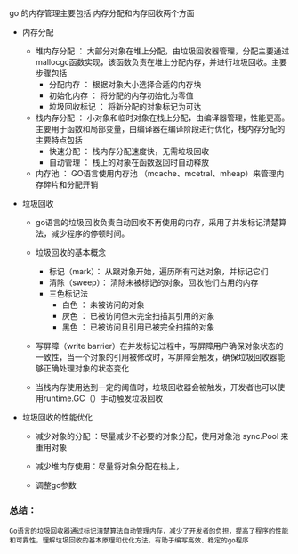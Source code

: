 go 的内存管理主要包括 内存分配和内存回收两个方面

- 内存分配
    - 堆内存分配 ： 大部分对象在堆上分配，由垃圾回收器管理，分配主要通过 mallocgc函数实现，该函数负责在堆上分配内存，并进行垃圾回收。主要步骤包括
        - 分配内存 ： 根据对象大小选择合适的内存块
        - 初始化内存 ： 将分配的内存初始化为零值
        - 垃圾回收标记 ： 将新分配的对象标记为可达
    - 栈内存分配 ： 小对象和临时对象在栈上分配，由编译器管理，性能更高。主要用于函数和局部变量，由编译器在编译阶段进行优化，栈内存分配的主要特点包括
        - 快速分配 ： 栈内存分配速度快，无需垃圾回收
        - 自动管理 ： 栈上的对象在函数返回时自动释放
    - 内存池 ： GO语言使用内存池 （mcache、mcetral、mheap）来管理内存碎片和分配开销
- 垃圾回收
	- go语言的垃圾回收负责自动回收不再使用的内存，采用了并发标记清楚算法，减少程序的停顿时间。
	- 垃圾回收的基本概念
	    - 标记（mark）： 从跟对象开始，遍历所有可达对象，并标记它们
	    - 清除（sweep）： 清除未被标记的对象，回收他们占用的内存
		- 三色标记法
		    - 白色 ： 未被访问的对象
		    - 灰色 ： 已被访问但未完全扫描其引用的对象
		    - 黑色 ： 已被访问且引用已被完全扫描的对象
	- 写屏障（write barrier）在并发标记过程中，写屏障用户确保对象状态的一致性，当一个对象的引用被修改时，写屏障会触发，确保垃圾回收器能够正确处理对象的状态变化
    
	- 当栈内存使用达到一定的阈值时，垃圾回收器会被触发，开发者也可以使用runtime.GC（）手动触发垃圾回收
    
- 垃圾回收的性能优化
    
	- 减少对象的分配 ：尽量减少不必要的对象分配，使用对象池 sync.Pool 来重用对象
    
	- 减少堆内存使用：尽量将对象分配在栈上，
    
	- 调整gc参数
    

### 总结：

```
Go语言的垃圾回收器通过标记清楚算法自动管理内存，减少了开发者的负担，提高了程序的性能和可靠性，理解垃圾回收的基本原理和优化方法，有助于编写高效、稳定的go程序
```

